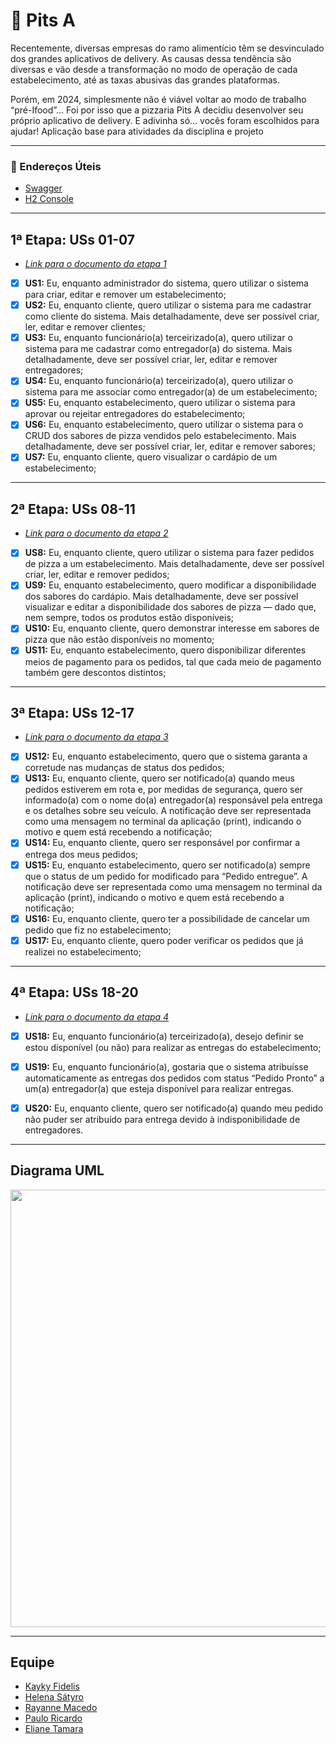 # 🍕 Pits A

Recentemente, diversas empresas do ramo alimentício têm se desvinculado dos grandes aplicativos de delivery. As causas
dessa tendência são diversas e vão desde a transformação no modo de operação de cada estabelecimento, até as taxas
abusivas das grandes plataformas.

Porém, em 2024, simplesmente não é viável voltar ao modo de trabalho “pré-Ifood”... Foi por isso que a pizzaria Pits A
decidiu desenvolver seu próprio aplicativo de delivery. E adivinha só… vocês foram escolhidos para ajudar!
Aplicação base para atividades da disciplina e projeto

--- 

### 🔗 Endereços Úteis

- [Swagger](http://localhost:8080/swagger-ui/index.html)
- [H2 Console](http://localhost:8080/h2-console)

---

## 1ª Etapa: USs 01-07

- *[Link para o documento da etapa 1](https://docs.google.com/document/d/10wqMYu1urolIzsAR3VKTda_jWnDaV_kIpGqqMtyF7dA/edit?usp=sharing)*

- [x] **US1:** Eu, enquanto administrador do sistema, quero utilizar o sistema para criar, editar e remover um
  estabelecimento;
- [x] **US2:** Eu, enquanto cliente, quero utilizar o sistema para me cadastrar como cliente do sistema. Mais
  detalhadamente, deve ser possível criar, ler, editar e remover clientes;
- [x] **US3:** Eu, enquanto funcionário(a) terceirizado(a), quero utilizar o sistema para me cadastrar como entregador(a) do sistema. Mais detalhadamente, deve ser possível criar, ler, editar e remover entregadores;
- [x] **US4:** Eu, enquanto funcionário(a) terceirizado(a), quero utilizar o sistema para me associar como entregador(a)
  de um estabelecimento;
- [x] **US5:** Eu, enquanto estabelecimento, quero utilizar o sistema para aprovar ou rejeitar entregadores do
  estabelecimento;
- [x] **US6:** Eu, enquanto estabelecimento, quero utilizar o sistema para o CRUD dos sabores de pizza vendidos pelo
  estabelecimento. Mais detalhadamente, deve ser possível criar, ler, editar e remover sabores;
- [x] **US7:** Eu, enquanto cliente, quero visualizar o cardápio de um estabelecimento;

---

## 2ª Etapa: USs 08-11

- *[Link para o documento da etapa 2](https://docs.google.com/document/d/12YpGuO5kQXeApsZo-fqFBrDP3TY4T5dK2BHrr_H1I0A/edit?usp=sharing)*


- [x] **US8:** Eu, enquanto cliente, quero utilizar o sistema para fazer pedidos de pizza a um estabelecimento. Mais detalhadamente, deve ser possível criar, ler, editar e remover pedidos;
- [x] **US9:** Eu, enquanto estabelecimento, quero modificar a disponibilidade dos sabores do cardápio. Mais detalhadamente, deve ser possível visualizar e editar a disponibilidade dos sabores de pizza — dado que, nem sempre, todos os produtos estão disponíveis;
- [x] **US10:** Eu, enquanto cliente, quero demonstrar interesse em sabores de pizza que não estão disponíveis no momento;
- [x] **US11:** Eu, enquanto estabelecimento, quero disponibilizar diferentes meios de pagamento para os pedidos, tal que cada meio de pagamento também gere descontos distintos;

---

## 3ª Etapa: USs 12-17

- *[Link para o documento da etapa 3](https://docs.google.com/document/d/1i6QoJWvoAEDRummZMtWbkMYiU8ikkmsBaiNTdloLAUg/edit?usp=sharing)*


- [x] **US12:** Eu, enquanto estabelecimento, quero que o sistema garanta a corretude nas mudanças de status dos
  pedidos;
- [x] **US13:** Eu, enquanto cliente, quero ser notificado(a) quando meus pedidos estiverem em rota e, por medidas de
  segurança, quero ser informado(a) com o nome do(a) entregador(a) responsável pela entrega e os detalhes sobre seu
  veículo. A notificação deve ser representada como uma mensagem no terminal da aplicação (print), indicando o motivo e
  quem está recebendo a notificação;
- [x] **US14:** Eu, enquanto cliente, quero ser responsável por confirmar a entrega dos meus pedidos;
- [x] **US15:** Eu, enquanto estabelecimento, quero ser notificado(a) sempre que o status de um pedido for modificado
  para “Pedido entregue”. A notificação deve ser representada como uma mensagem no terminal da aplicação (print),
  indicando o motivo e quem está recebendo a notificação;
- [x] **US16:** Eu, enquanto cliente, quero ter a possibilidade de cancelar um pedido que fiz no estabelecimento;
- [x] **US17:** Eu, enquanto cliente, quero poder verificar os pedidos que já realizei no estabelecimento;

---
## 4ª Etapa: USs 18-20

- *[Link para o documento da etapa 4](https://docs.google.com/document/d/1B5AAeY0tXduiPHLYgFft4if-sjbCqjUDQ1_MWrQQjaI/edit?usp=drivesdk)*

- [x] **US18:** Eu, enquanto funcionário(a) terceirizado(a), desejo definir se estou disponível (ou não) para realizar as entregas do estabelecimento;
- [x] **US19:** Eu, enquanto funcionário(a), gostaria que o sistema atribuísse automaticamente as entregas dos pedidos com status “Pedido Pronto” a um(a) entregador(a) que esteja disponível para realizar entregas.

- [x] **US20:** Eu, enquanto cliente, quero ser notificado(a) quando meu pedido não puder ser atribuído para entrega devido à indisponibilidade de entregadores.
---

## Diagrama UML

<div>

<img src="https://github.com/user-attachments/assets/41429955-608c-446e-938a-6bed3cccaabe" width="700px;"/>

</div>

---

## Equipe

* [Kayky Fidelis](https://github.com//KaykyFidelis)
* [Helena Sátyro](https://github.com/helenasatyro)
* [Rayanne Macedo](https://github.com/raiaiaia)
* [Paulo Ricardo](https://github.com/paulorpn)
* [Eliane Tamara](https://github.com/elianetamara)

